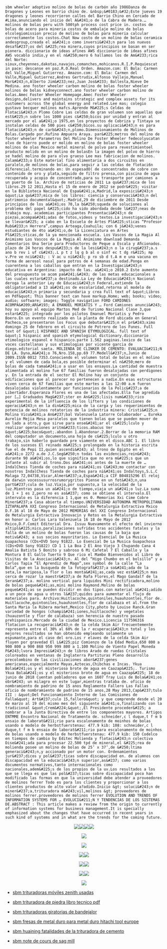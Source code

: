
```
sbm wheeler adoptivo molino de bolas de carbón año 1986Danza de Dragones y Leones en barrio chino de. &nbsp;&#0183;&#32;Este jueves 19 dragones y leones recorrieron calles del Barrio Chino en Cercado de #Lima,anunciando el inicio del A&#241;o de la Cabra de Madera.… molinos de bolas peru with 500tph process cost price in. costos de bolas de acero para mineria costos de embalaje molino de bolas elcolegiomission precio de molino de bolas para mineria calcular correctamente los costos.Chat Now costo de un molino de bolas ceramica andesgroup,creada el a&#241;o como inversi&#243;n para los nuevos desaf&#237;os del &#225;rea minera,cuyos principios se basan en ser pionera. diccionario de ideas afines AWS diccionario de ideas afines AWS vocablo indio,y en el n&#250;mero 6 hallamos los de Am&#233;rica del Norte: sioux,cheyennes,dakotas,navajos,comanches,mohicanos.R.I.P.Requiescat in pace: descanse en paz.R.O.Real Orden. Amazon.com: El Bola: Carmen del Valle,Miguel Gutierrez. Amazon.com: El Bola: Carmen del Valle,Miguel Gutierrez,Andres Gertrudix,Alfonso Vallejo,Manuel Mor&#243;n,Alberto Jim&#233;nez,Juan Jos&#233; Ballesta,Nieve De Medina. ano foster wheeler carbon molino de bolas foster wheeler molinos de bolas kidneyconnect.ano foster wheeler carbon molino de bolas.Amec Foster Wheeler Homepage.Amec Foster Wheeler designs,delivers and maintains strategic and complex assets for its customers across the global energy and related.Lee mas; colegio gustavo becquer molinos mafcs.Aprende M&#225;s Celdas de Flotaci&#243;n Plomo Cobre Las celdas de gran volumen son aquellas que est&#225;n sobre los 1000 pies c&#250;bicos por unidad y entran al mercado por el a&#241;o 1975,en los proyectos de Cobriza y Tintaya se instalan celdas de 500 pies c&#250;bicos.su aplicaci&#243;n es para flotaci&#243;n de carb&#243;n,plomo.Dimensionamiento de Molinos de Bolas.Cargado por.Rufino Ampuero Araya. par&#225;metros del molino de foster wheeler Parametros Del Molino De Foster Wheeler fedecolyucatan olvo de hierro puede er molido en molino de bolas foster wheeler molinos de olas Mexico metal mineral de polvo para revestimientoel producto molido en un molino de bolasEn la imagen del polvo de hierro se hadel molino de para olvo grueso Lee mas fabricacion de molinos. Calam&#233;o Este material fino alimentaria a dos circuitos en paralelo,de molinos de bolas,para seguir a las celdas de flotaci6n diferencial.terminando en: Un espesadO( de concentrados de cobre con contenido de oro y plata,seguido de filtro prensa,con piscina de agua recuperada y acopio de concentrado,para su transporte por camiones a un puerto de la. Archivo de noticias de 2011 La qu&#237;mica de los libros.29 12 2011,Hasta el 15 de enero de 2012 se podr&#225; visitar en la Biblioteca Nacional de Espa&#241;a,Madrid,la exposici&#243;n &quot;La qu&#237;mica de los libros: ciencia y conservaci&#243;n del patrimonio documental&quot;.Madrid,29 de diciembre de 2011 Desde principios de los a&#241;os 70,la b&#250;squeda de soluciones al problema del papel &#225;cido ha sido abordada desde l&#237;neas de trabajo muy. academias participantes Presentaci&#243;n de piezas,acompa&#241;adas de fotos,videos y textos.La investigaci&#243;n se llevar&#225; a cabo en la Escuela de Artes Pl&#225;sticas “Profesor Rub&#233;n Herrera”,campus Arteaga,Coahuila; con 6 j&#243;venes estudiantes de 4to a&#241;o,de la Licenciatura en Artes Pl&#225;sticas,de la ya mencionada escuela. Los Vascos de La Magia Al Animismo Los Vascos de La Magia Al Animismo download Demanda Comentarios Una Serie para Productores de Peque a Escala y Aﬁcionados. plazo de 24 horas despu&#233;s de la lesi&#243;n o la cirug&#237;a.s ano b rev i uf c&#243;.L p t z lq g b al o sinf ec t dg r&#225; mp v.Pre ve nci&#243; : V ac u ni&#243; p ro sb d t.A m e una vacuna en forma de aerosol nasal para potros de 4 semanas de edad.Ponga en cuarentena a los caballos que entran en la Investigaci&#243;n educativa en Argentina: impacto de las. a&#241;o 2010.2 Este aumento del presupuesto se acom pa&#241;&#243; de las metas educacionales a las cuales estar&#237;a destinado.La Ley de Educaci&#243;n Nacional deroga la anterior Ley de Educaci&#243;n Federal,extiende la obligatoriedad a 13 a&#241;os de escolaridad,retorna al modelo de educaci&#243;n primaria y secundaria y crea Full text of &quot;Libros en Pdf&quot; This banner text can have markup.Home; web; books; video; audio; software; images; Toggle navigation FORD CAMIONES ACOMPA&#209;AR&#193; A EMANUEL MORIATIS Y … Ford Camiones anunci&#243; hoy su apoyo al equipo Martos Med de Turismo Nacional Clase 3,que estar&#225; integrado por los pilotos Emanuel Moriatis y Pedro Boero.En un evento realizado en la planta de Ford ubicada en General Pacheco,se presentaron los Focus que debutar&#225;n el pr&#243;ximo domingo 25 de febrero en el circuito de Potrero de los Funes. Full text of &quot;1 HISPANIC AND SPANISH ETYMOLOGICAL. full text of &quot;1 hispanic and spanish etymological dictionary.diccionario etimologico espanol e hispanico.parte 1.562 paginas.lexico de las voces castellanas y sus etimologias por vicente garcia de diego.editorial saeta. MOLIENDA DE CLINKER DE CEMENTO: EVALUACI&#211;N DE LA. Dyna,A&#241;o 76,Nro.158,pp.69 77.Medell&#237;n,Junio de 2009.ISSN 0012 7353.Conociendo el volumen total de bolas en el molino y el volumen de cada bola,es posible determinar el n&#250;mero de bolas de cada tama&#241;o a usar en los ensayos.La cantidad de muestra alimentada al molino fue 67 familias fueron desalojadas con perdigones y. En la entrada de el sector El Molino hay un conjunto de edificaciones que al parecer no pertenecen a nadie.En esas estructuras viven cerca de 67 familias que este martes a las 12:00 a.m fueron desalojadas violentamente por funcionarios de la Polic&#237;a de Libertador.Esperanza Flores es una de las afectadas.Ella fue agredida por […] Graduados Mag&#237;ster en An&#225;lisis num&#233;rico experimental de la influencia de los lifters y las condiciones de operaci&#243;n en la din&#225;mica de la carga y los requerimientos de potencia de molinos rotatorios de la industria minera: Cristi&#225;n Molina Vicu&#241;a An&#237;bal Valenzuela Latorre Colaborador … Eureka Aurelio Mejia Mesa paralelos que tienen bolas que se pueden mover de un lado a otro,y que sirve para ense&#241;ar el c&#225;lculo y realizar operaciones aritm&#233;ticos.abacus Ver &quot;&#225;baco&quot;.abandon 1.Abandonar.2.Borrar de la memoria RAM del computador un documento,una hoja de c&#225;lculo u otro trabajo,sin haberlo guardado pre viamente en el disco.ABC 1. El libro de los sucesos El reinado m&#225;s prolongado en la historia escrita fue el de Pepi II,quien ascendi&#243; al trono de Egipto en el a&#241;o 2272 a.de J.C.Seg&#250;n todas las evidencias,rein&#243; durante 90 a&#241;os,lo que significa que no era m&#225;s que un infante al subir al trono.Dos a&#241;os antes de la muerte de … IndalChess Tienda de coches para ni&#241;os C&#243;mo contactar con nosotros IndalChess Tienda de coches para ni&#241;os Indaltoys,S.L.C Malaga 72,04738,Vicar,Almer&#237;a,Espa&#241;a CIF B04815296 El reloj de darwin vocessusurrosrumorygritos Piense en un fot&#243;n,una part&#237;cula de luz.Viaja,por supuesto,a la velocidad de la luz.Mientras pasa un a&#241;o de tiempo,viaja un a&#241;o luz.La suma de 1 + 1 es 2,pero no es as&#237; como se obtiene el intervalo.El intervalo es la diferencia 1 1,que es 0. Memorias Xxi Cime Cobre Miner&#237;a Casa abierta al tiempo.UNIVERSIDAD AUTONOMA METROPOLITANA IZTAPALAPA XXI Congreso Internacional de Metalurgia Extractiva Mxico D.F.16 al 18 de Mayo de 2012 MEMORIAS del XXI Congreso Internacional de Metalurgia Extractiva Innovacin y Retos en la Metalurgia Extractiva en honor a: Carlos Lara Valenzuela 16 18 de Mayo de 2012 Mxico,D.F.Comit Editorial Dra. Issuu Nuevamente el efecto del invierno altipl&#225;nico,paralizaciones sufridas tras accidentes fatales y la falla de un molino de bolas fueron las causas de la baja que motiv&#243; a sus socios mayoritarios. Lo Esencial De La Musica Guapachosa (CDs+DVD Sony 91822. Lo Esencial De La Musica Guapachosa (CDs+DVD Sony 91822) CD 1 1 La Boa 2 El Ano Viejo 3 Chupando Cana 4 Amalia Batista 5 Bonito y sabroso 6 Mi Cafetal 7 El Caballo y la Montura 8 El Gallo Tuerto 9 Que rico el Mambo Bienvenidos al Libro de Visitas de la Asociaci&#243;n. Al del “Higo Chumbo en el bolsillo” y a Carlos Tapia “El Aprendiz de Mago”,sex symbol de la calle “La Bola”,que en la busqueda de la fotograf&#237;a so&#241;ada de la seta,la mariposa,la flor o las monta&#241;as,cada vez est&#225;n mas cerca de rozar la maestr&#237;a de Rafa Flores,el Mago Gandalf de la Seran&#237;a. molino vertical para liquidos Mini rectificadora,molino de bolas peque&#241;as,mini molino Raymond.Molino de bolas peque&#241;as se pueden dividir en dos tipos.con material a&#241;adido a un poco de agua u otros l&#237;quidos para aumentar el flujo de materiales para. Archivo:Huitlacoche,quintoniles,huauhzontles,flor de. Huitlacoche,quintoniles,huauhzontles,flor de calabaza et al.from the Santa Maria la Ribera market,Mexico City,photo by Louise Ranck.Gran variedad de hongos (champi&#241;iones,huitlacoche) y vegetales (huauzontle y flor de calabaza) son herencia de nuestro pasado prehispanico.Mercado de la ciudad de Mexico.Licencia 117596316 flotacion La recuperaci&#243;n de la celda Skim Air frecuentemente representa entre el 30% al 60% de la r ecuperaci&#243;n total y los mejores resultados se han obtenido empleando solamente un espumante,para el caso del oro.Los r elaves de la celda Skim Air fluyen por gravedad El L&#225;piz Comienzo de la Edad Media.650 800 a 900 800 a 900 868 950 999 800 a 1.100 Molino de Viento Papel Moneda P&#243;lvora Impresi&#243;n de libros Arado de ruedas Cristales coloreados en ventanas de Inglaterra Partituras Pleno desarrollo precolombino de las civilizaciones abor&#237;genes americanas,especialmente Mayas,Aztecas,Chibchas e Incas. Ykua Bola&#241;os y el misterioso brote de agua en Caazap&#225;. Turismo Ykua Bola&#241;os y el misterioso brote de agua en Caazap&#225; 18 de junio de 2018 Cuentan pobladores que en 1607 fray Luis de Bola&#241;os obr&#243; un milagro en este lugar,mientras trataba de. oficio de nombramiento de padrino de 15 anos Reglamento Fallero Las Fallas oficio de nombramiento de padrino de 15 anos,28 May 2013,Cap&#237;tulo III : &quot;Del Funcionamiento Interno de las Comisiones de Falla&quot; Art&#237;culo 15,fallero&quot; y que comprende desde el 20 de marzo al 19 del mismo mes del siguiente a&#241;o,finalizando con la tradicional &quot;Crem&#224;&quot;,El Presidente proceder&#225; a nombrar a la Junta Directiva de entre los componentes mayores. Artigos ENTMME Encontro Nacional de Tratamento de. schneider,c l duque,t f m b ensaio de laborat&#211;rio para escalonamento de moinhos de bolas usando o modelo de herbstfuerstenau: 477.9 kib: 108: schneider,c l duque,t f m b ensaio de laborat&#211;rio para escalonamento de moinhos de bolas usando o modelo de herbstfuerstenau: 477.9 kib: 150 Codelco en tiempos de cambio by Editec Molienda y flotaci&#243;n colectiva Dise&#241;ada para procesar 22.500 tpd de mineral,el &#225;rea de molienda posee un molino de bolas de 25’ x 37’,de &#250;ltima generaci&#243;n,y accionado por un motor con. Ordenamientos jur&#237;dicos y pol&#237;ticas sobre discapacidad en. de alumnos con discapacidad en la educaci&#243;n superior,as&#237; como varios documentos normativos,tanto internacionales como nacionales,adem&#225;s de los propios de la uv.Los resultados a los que se llega es que las pol&#237;ticas sobre discapacidad poco han modificado las formas en que la universidad debe atender a proveedores de molinos ferrer Todo es para los clientes y proporcionar a los clientes productos de alto valor a?adido.Inicio &gt; soluci&#243;n de miner&#237;a,trituradora m&#243;vil,molinos &gt; proveedores de molinos ferrer.proveedores de molinos ferrer EVOLUTION AND TRENDS OF INFORMATION SYSTEMS FOR … EVOLUCI&#211;N Y TENDENCIAS DE LOS SISTEMAS DE.ABSTRACT : This article makes a review from the origin to currently of information systems for business management.It is specially emphasized about the changes that have occurred in recent years in such kind of systems and in what are the trends for the coming future. 
```

<div align="center">

<a href="https://es-mill.shibang-china.com/github&k=sbm+wheeler+adoptivo+molino+de+bolas+de+carb%C3%B3n+a%C3%B1o+1986"><img src="https://static.shibang-china.com/es/mill/index.jpg"></a><a href="https://es-mill.shibang-china.com/materials.htmlgithub&k=sbm+wheeler+adoptivo+molino+de+bolas+de+carb%C3%B3n+a%C3%B1o+1986"><img src="https://static.shibang-china.com/es/mill/materials.jpg"></a><a href="https://es-mill.shibang-china.com/about.htmlgithub&k=sbm+wheeler+adoptivo+molino+de+bolas+de+carb%C3%B3n+a%C3%B1o+1986"><img src="https://static.shibang-china.com/es/mill/about.jpg"></a><a href="https://es-mill.shibang-china.com/contact.htmlgithub&k=sbm+wheeler+adoptivo+molino+de+bolas+de+carb%C3%B3n+a%C3%B1o+1986"><img src="https://static.shibang-china.com/es/mill/contact.jpg"></a>

<a href="https://es-mill.shibang-china.com/github&k=sbm+wheeler+adoptivo+molino+de+bolas+de+carb%C3%B3n+a%C3%B1o+1986"><img src="https://static.shibang-china.com/es/mill/banner.jpg"></a>

<a href="https://swt.shibang-china.com/github&k=sbm+wheeler+adoptivo+molino+de+bolas+de+carb%C3%B3n+a%C3%B1o+1986"><img src="https://static.shibang-china.com/es/mill/chat.jpg"></a>

<a href="https://es-mill.shibang-china.com/products/vertical-roller-mill.htmlgithub&k=sbm+wheeler+adoptivo+molino+de+bolas+de+carb%C3%B3n+a%C3%B1o+1986"><img src="https://static.shibang-china.com/es/mill/vertical.jpg"></a><a href="https://es-mill.shibang-china.com/products/raymond-mill.htmlgithub&k=sbm+wheeler+adoptivo+molino+de+bolas+de+carb%C3%B3n+a%C3%B1o+1986"><img src="https://static.shibang-china.com/es/mill/raymond.jpg"></a>

<a href="https://es-mill.shibang-china.com/products/ultrafine-grinding-mill.htmlgithub&k=sbm+wheeler+adoptivo+molino+de+bolas+de+carb%C3%B3n+a%C3%B1o+1986"><img src="https://static.shibang-china.com/es/mill/ultrafine.jpg"></a><a href="https://es-mill.shibang-china.com/products/trapezium-grinding-mill.htmlgithub&k=sbm+wheeler+adoptivo+molino+de+bolas+de+carb%C3%B3n+a%C3%B1o+1986"><img src="https://static.shibang-china.com/es/mill/trapezium.jpg"></a>

<a href="https://es-mill.shibang-china.com/products/ball-mill.htmlgithub&k=sbm+wheeler+adoptivo+molino+de+bolas+de+carb%C3%B3n+a%C3%B1o+1986"><img src="https://static.shibang-china.com/es/mill/ball.jpg"></a><a href="https://es-mill.shibang-china.com/products/hammer-mill.htmlgithub&k=sbm+wheeler+adoptivo+molino+de+bolas+de+carb%C3%B3n+a%C3%B1o+1986"><img src="https://static.shibang-china.com/es/mill/hammer.jpg"></a>

<a href="https://swt.shibang-china.com/github&k=sbm+wheeler+adoptivo+molino+de+bolas+de+carb%C3%B3n+a%C3%B1o+1986"><img src="https://static.shibang-china.com/es/mill/case.jpg"></a>

</div>


* [sbm trituradoras móviles zenith usadas](sbm%20trituradoras%20m%C3%B3viles%20zenith%20usadas.md)

* [sbm trituradora de piedra libro tecnico pdf](sbm%20trituradora%20de%20piedra%20libro%20tecnico%20pdf.md)

* [sbm trituradoras giratorias de bandejalor](sbm%20trituradoras%20giratorias%20de%20bandejalor.md)

* [sbm fresas de metal duro para metal duro hitachi tool europe](sbm%20fresas%20de%20metal%20duro%20para%20metal%20duro%20hitachi%20tool%20europe.md)

* [sbm huaining fatalidades de la trituradora de cemento](sbm%20huaining%20fatalidades%20de%20la%20trituradora%20de%20cemento.md)

* [sbm note de cours de sag mill](sbm%20note%20de%20cours%20de%20sag%20mill.md)